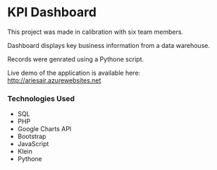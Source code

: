 # KPI Dashboard

This project was made in calibration with six team members.

Dashboard displays key business information from a data warehouse.

Records were genrated using a Pythone script.

Live demo of the application is available here: http://ariesair.azurewebsites.net

### Technologies Used

- SQL
- PHP
- Google Charts API
- Bootstrap
- JavaScript
- Klein
- Pythone
